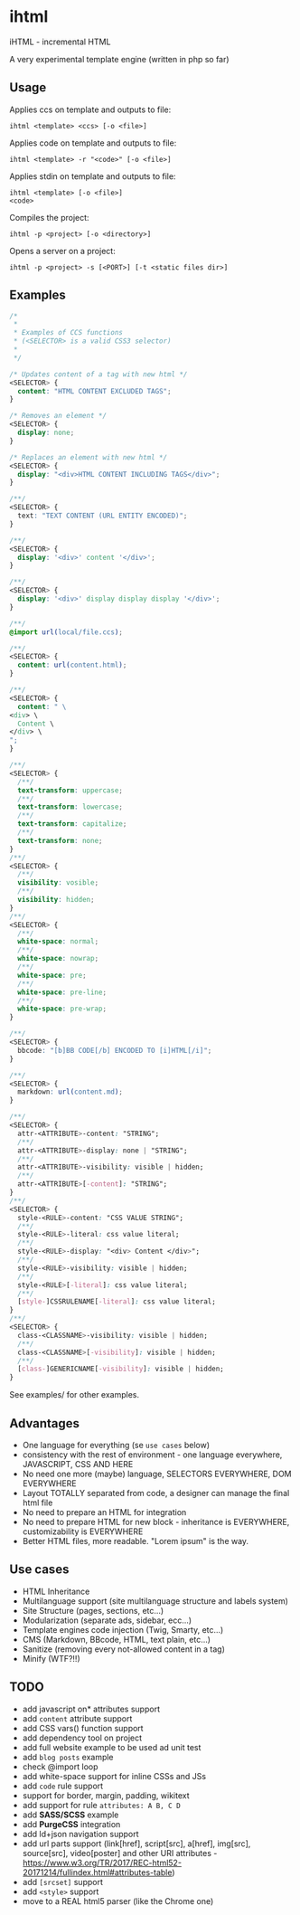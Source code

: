 # ihtml
iHTML - incremental HTML

A very experimental template engine (written in php so far)

## Usage

Applies ccs on template and outputs to file:
```shell
ihtml <template> <ccs> [-o <file>]
```

Applies code on template and outputs to file:
```shell
ihtml <template> -r "<code>" [-o <file>]
```

Applies stdin on template and outputs to file:
```shell
ihtml <template> [-o <file>]
<code>
```

Compiles the project:
```shell
ihtml -p <project> [-o <directory>]
```

Opens a server on a project:
```shell
ihtml -p <project> -s [<PORT>] [-t <static files dir>]
```

## Examples
```css
/*
 *
 * Examples of CCS functions
 * (<SELECTOR> is a valid CSS3 selector)
 *
 */

/* Updates content of a tag with new html */
<SELECTOR> {
  content: "HTML CONTENT EXCLUDED TAGS";
}

/* Removes an element */
<SELECTOR> {
  display: none;
}

/* Replaces an element with new html */
<SELECTOR> {
  display: "<div>HTML CONTENT INCLUDING TAGS</div>";
}

/**/
<SELECTOR> {
  text: "TEXT CONTENT (URL ENTITY ENCODED)";
}

/**/
<SELECTOR> {
  display: '<div>' content '</div>';
}

/**/
<SELECTOR> {
  display: '<div>' display display display '</div>';
}

/**/
@import url(local/file.ccs);

/**/
<SELECTOR> {
  content: url(content.html);
}

/**/
<SELECTOR> {
  content: " \
<div> \
  Content \
</div> \
";
}

/**/
<SELECTOR> {
  /**/
  text-transform: uppercase;
  /**/
  text-transform: lowercase;
  /**/
  text-transform: capitalize;
  /**/
  text-transform: none;
}
/**/
<SELECTOR> {
  /**/
  visibility: vosible;
  /**/
  visibility: hidden;
}
/**/
<SELECTOR> {
  /**/
  white-space: normal;
  /**/
  white-space: nowrap;
  /**/
  white-space: pre;
  /**/
  white-space: pre-line;
  /**/
  white-space: pre-wrap;
}

/**/
<SELECTOR> {
  bbcode: "[b]BB CODE[/b] ENCODED TO [i]HTML[/i]";
}

/**/
<SELECTOR> {
  markdown: url(content.md);
}

/**/
<SELECTOR> {
  attr-<ATTRIBUTE>-content: "STRING";
  /**/
  attr-<ATTRIBUTE>-display: none | "STRING";
  /**/
  attr-<ATTRIBUTE>-visibility: visible | hidden;
  /**/
  attr-<ATTRIBUTE>[-content]: "STRING";
}
/**/
<SELECTOR> {
  style-<RULE>-content: "CSS VALUE STRING";
  /**/
  style-<RULE>-literal: css value literal;
  /**/
  style-<RULE>-display: "<div> Content </div>";
  /**/
  style-<RULE>-visibility: visible | hidden;
  /**/
  style-<RULE>[-literal]: css value literal;
  /**/
  [style-]CSSRULENAME[-literal]: css value literal;
}
/**/
<SELECTOR> {
  class-<CLASSNAME>-visibility: visible | hidden;
  /**/
  class-<CLASSNAME>[-visibility]: visible | hidden;
  /**/
  [class-]GENERICNAME[-visibility]: visible | hidden;
}
```

See examples/ for other examples.

## Advantages
* One language for everything (se `use cases` below)
* consistency with the rest of environment - one language everywhere, JAVASCRIPT, CSS AND HERE
* No need one more (maybe) language, SELECTORS EVERYWHERE, DOM EVERYWHERE
* Layout TOTALLY separated from code, a designer can manage the final html file
* No need to prepare an HTML for integration
* No need to prepare HTML for new block - inheritance is EVERYWHERE, customizability is EVERYWHERE
* Better HTML files, more readable. "Lorem ipsum" is the way.

## Use cases
* HTML Inheritance
* Multilanguage support (site multilanguage structure and labels system)
* Site Structure (pages, sections, etc...)
* Modularization (separate ads, sidebar, ecc...)
* Template engines code injection (Twig, Smarty, etc...)
* CMS (Markdown, BBcode, HTML, text plain, etc...)
* Sanitize (removing every not-allowed content in a tag)
* Minify (WTF?!!)

## TODO
* add javascript on* attributes support
* add `content` attribute support
* add CSS vars() function support
* add dependency tool on project
* add full website example to be used ad unit test
* add `blog posts` example
* check @import loop
* add white-space support for inline CSSs and JSs
* add `code` rule support
* support for border, margin, padding, wikitext
* add support for rule `attributes: A B, C D`
* add **SASS/SCSS** example
* add **PurgeCSS** integration
* add ld+json navigation support
* add url parts support (link[href], script[src], a[href], img[src], source[src], video[poster] and other URI attributes - https://www.w3.org/TR/2017/REC-html52-20171214/fullindex.html#attributes-table)
* add `[srcset]` support
* add `<style>` support
* move to a REAL html5 parser (like the Chrome one)


